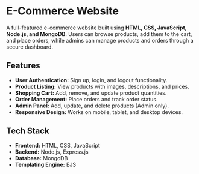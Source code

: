 # E-Commerce Website

A full-featured e-commerce website built using **HTML, CSS, JavaScript, Node.js, and MongoDB**. Users can browse products, add them to the cart, and place orders, while admins can manage products and orders through a secure dashboard.

## Features

* **User Authentication:** Sign up, login, and logout functionality.
* **Product Listing:** View products with images, descriptions, and prices.
* **Shopping Cart:** Add, remove, and update product quantities.
* **Order Management:** Place orders and track order status.
* **Admin Panel:** Add, update, and delete products (Admin only).
* **Responsive Design:** Works on mobile, tablet, and desktop devices.

## Tech Stack

* **Frontend:** HTML, CSS, JavaScript
* **Backend:** Node.js, Express.js
* **Database:** MongoDB
* **Templating Engine:** EJS
